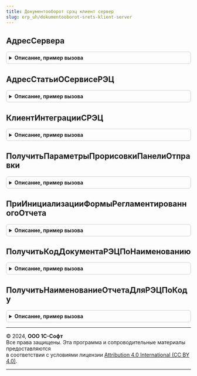 ```yaml
---
title: Документооборот срэц клиент сервер
slug: erp_uh/dokumentooborot-srets-klient-server
---
```



## АдресСервера
<details style="margin: 1em 0; padding: 0.5em; border: 1px solid #ccc; border-radius: 6px;">

<summary style="font-weight: bold; cursor: pointer;">Описание, пример вызова</summary>

```bsl

Функция АдресСервера(Соединение = Неопределено) Экспорт
```

Пример вызова
```bsl
Результат = ДокументооборотСРЭЦКлиентСервер.АдресСервера(Соединение);
```
</details>

## АдресСтатьиОСервисеРЭЦ
<details style="margin: 1em 0; padding: 0.5em; border: 1px solid #ccc; border-radius: 6px;">

<summary style="font-weight: bold; cursor: pointer;">Описание, пример вызова</summary>

```bsl

Функция АдресСтатьиОСервисеРЭЦ() Экспорт
```

Пример вызова
```bsl
Результат = ДокументооборотСРЭЦКлиентСервер.АдресСтатьиОСервисеРЭЦ() 
```
</details>

## КлиентИнтеграцииСРЭЦ
<details style="margin: 1em 0; padding: 0.5em; border: 1px solid #ccc; border-radius: 6px;">

<summary style="font-weight: bold; cursor: pointer;">Описание, пример вызова</summary>

```bsl

Функция КлиентИнтеграцииСРЭЦ() Экспорт
```

Пример вызова
```bsl
Результат = ДокументооборотСРЭЦКлиентСервер.КлиентИнтеграцииСРЭЦ() 
```
</details>

## ПолучитьПараметрыПрорисовкиПанелиОтправки
<details style="margin: 1em 0; padding: 0.5em; border: 1px solid #ccc; border-radius: 6px;">

<summary style="font-weight: bold; cursor: pointer;">Описание, пример вызова</summary>

```bsl

Функция ПолучитьПараметрыПрорисовкиПанелиОтправки(Форма) Экспорт
```

Пример вызова
```bsl
Результат = ДокументооборотСРЭЦКлиентСервер.ПолучитьПараметрыПрорисовкиПанелиОтправки(Форма) 
```
</details>

## ПриИнициализацииФормыРегламентированногоОтчета
<details style="margin: 1em 0; padding: 0.5em; border: 1px solid #ccc; border-radius: 6px;">

<summary style="font-weight: bold; cursor: pointer;">Описание, пример вызова</summary>

```bsl

Процедура ПриИнициализацииФормыРегламентированногоОтчета(Форма, ПараметрыПрорисовкиПанели = Неопределено) Экспорт
```

Пример вызова
```bsl
ДокументооборотСРЭЦКлиентСервер.ПриИнициализацииФормыРегламентированногоОтчета(Форма, ПараметрыПрорисовкиПанели);
```
</details>

## ПолучитьКодДокументаРЭЦПоНаименованию
<details style="margin: 1em 0; padding: 0.5em; border: 1px solid #ccc; border-radius: 6px;">

<summary style="font-weight: bold; cursor: pointer;">Описание, пример вызова</summary>

```bsl

Функция ПолучитьКодДокументаРЭЦПоНаименованию(НаименованиеОтчета) Экспорт
```

Пример вызова
```bsl
Результат = ДокументооборотСРЭЦКлиентСервер.ПолучитьКодДокументаРЭЦПоНаименованию(НаименованиеОтчета) 
```
</details>

## ПолучитьНаименованиеОтчетаДляРЭЦПоКоду
<details style="margin: 1em 0; padding: 0.5em; border: 1px solid #ccc; border-radius: 6px;">

<summary style="font-weight: bold; cursor: pointer;">Описание, пример вызова</summary>

```bsl

Функция ПолучитьНаименованиеОтчетаДляРЭЦПоКоду(КодТипаОтчета) Экспорт
```

Пример вызова
```bsl
Результат = ДокументооборотСРЭЦКлиентСервер.ПолучитьНаименованиеОтчетаДляРЭЦПоКоду(КодТипаОтчета) 
```
</details>

---

© 2024, **ООО 1С-Софт**  
Все права защищены. Эта программа и сопроводительные материалы предоставляются  
в соответствии с условиями лицензии [Attribution 4.0 International (CC BY 4.0)](https://creativecommons.org/licenses/by/4.0/legalcode).

---
